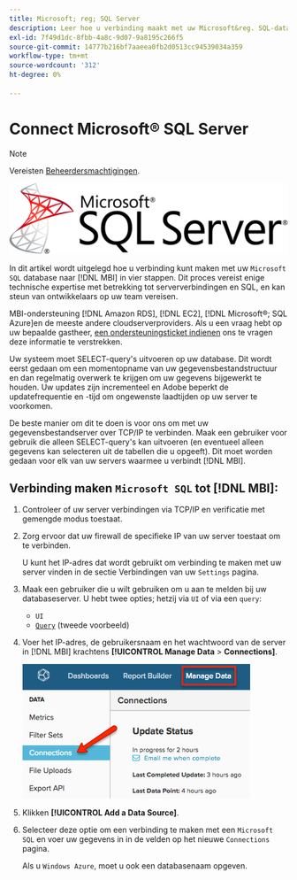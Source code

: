 ```yaml
---
title: Microsoft; reg; SQL Server
description: Leer hoe u verbinding maakt met uw Microsoft&reg. SQL-database naar [!DNL MBI] in vier stappen.
exl-id: 7f49d1dc-8fbb-4a8c-9d07-9a8195c266f5
source-git-commit: 14777b216bf7aaeea0fb2d0513cc94539034a359
workflow-type: tm+mt
source-wordcount: '312'
ht-degree: 0%

---
```


# Connect Microsoft® SQL Server

>[!NOTE]
>
>Vereisten [Beheerdersmachtigingen](../../../administrator/user-management/user-management.md).

![](../../../assets/MicrosoftSQLServer-logo.png)

In dit artikel wordt uitgelegd hoe u verbinding kunt maken met uw `Microsoft SQL` database naar [!DNL MBI] in vier stappen. Dit proces vereist enige technische expertise met betrekking tot serververbindingen en SQL, en kan steun van ontwikkelaars op uw team vereisen.

MBI-ondersteuning [!DNL Amazon RDS], [!DNL EC2], [!DNL Microsoft®; SQL Azure]en de meeste andere cloudserverproviders. Als u een vraag hebt op uw bepaalde gastheer, [een ondersteuningsticket indienen](../../../guide-overview.md) ons te vragen deze informatie te verstrekken.

Uw systeem moet SELECT-query&#39;s uitvoeren op uw database. Dit wordt eerst gedaan om een momentopname van uw gegevensbestandstructuur en dan regelmatig overwerk te krijgen om uw gegevens bijgewerkt te houden. Uw updates zijn incrementeel en Adobe beperkt de updatefrequentie en -tijd om ongewenste laadtijden op uw server te voorkomen.

De beste manier om dit te doen is voor ons om met uw gegevensbestandserver over TCP/IP te verbinden. Maak een gebruiker voor gebruik die alleen SELECT-query&#39;s kan uitvoeren (en eventueel alleen gegevens kan selecteren uit de tabellen die u opgeeft). Dit moet worden gedaan voor elk van uw servers waarmee u verbindt [!DNL MBI].

## Verbinding maken `Microsoft SQL` tot [!DNL MBI]:

1. Controleer of uw server verbindingen via TCP/IP en verificatie met gemengde modus toestaat.

1. Zorg ervoor dat uw firewall de specifieke IP van uw server toestaat om te verbinden.

   U kunt het IP-adres dat wordt gebruikt om verbinding te maken met uw server vinden in de sectie Verbindingen van uw `Settings` pagina.

1. Maak een gebruiker die u wilt gebruiken om u aan te melden bij uw databaseserver. U hebt twee opties; hetzij via `UI` of via een `query`:
   * `UI`
   * [`Query`](http://sqlserverplanet.com/security/add-user) (tweede voorbeeld)

1. Voer het IP-adres, de gebruikersnaam en het wachtwoord van de server in [!DNL MBI] krachtens **[!UICONTROL Manage Data** > **Connections]**.

   ![](../../../assets/manage-data-connections.png)

1. Klikken **[!UICONTROL Add a Data Source]**.

1. Selecteer deze optie om een verbinding te maken met een `Microsoft SQL` en voer uw gegevens in in de velden op het nieuwe `Connections` pagina.

   Als u `Windows Azure`, moet u ook een databasenaam opgeven.
